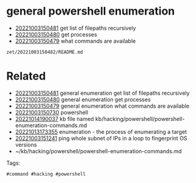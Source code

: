 # general powershell enumeration

- [20221003150481](/zet/20221003150481/README.md) get list of filepaths recursively
- [20221003150480](/zet/20221003150480/README.md) get processes
- [20221003150479](/zet/20221003150479/README.md) what commands are available

` zet/20221003150482/README.md `

# Related

- [20221003150481](/zet/20221003150481/README.md) general enumeration get list of filepaths recursively
- [20221003150480](/zet/20221003150480/README.md) general enumeration get processes
- [20221003150479](/zet/20221003150479/README.md) general enumeration what commands are available
- [20221003150730](/zet/20221003150730/README.md) powershell
- [20221014190037](/zet/20221014190037/README.md) kb file named kb/hacking/powershell/powershell-enumeration-commands.md
- [20221013173355](/zet/20221013173355/README.md) enumeration - the process of enumerating a target
- [20221003151241](/zet/20221003151241/README.md) ping whole subnet of IPs in a loop to fingerprint OS versions
- ~/kb/hacking/powershell/powershell-enumeration-commands.md

Tags:

    #command #hacking #powershell 
